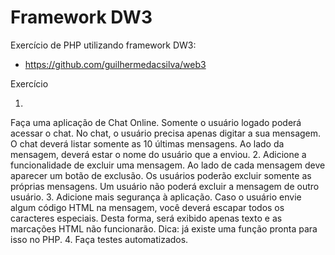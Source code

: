 # Framework DW3

Exercício de PHP utilizando framework DW3:

- https://github.com/guilhermedacsilva/web3

Exercício

1.
Faça uma aplicação de Chat Online. Somente o usuário logado poderá acessar o chat. No chat, o usuário precisa apenas digitar a sua mensagem. O chat deverá listar somente as 10 últimas mensagens. Ao lado da mensagem, deverá estar o nome do usuário que a enviou.
2.
Adicione a funcionalidade de excluir uma mensagem. Ao lado de cada mensagem deve aparecer um botão de exclusão. Os usuários poderão excluir somente as próprias mensagens. Um usuário não poderá excluir a mensagem de outro usuário.
3.
Adicione mais segurança à aplicação. Caso o usuário envie algum código HTML na mensagem, você deverá escapar todos os caracteres especiais. Desta forma, será exibido apenas texto e as marcações HTML não funcionarão. Dica: já existe uma função pronta para isso no PHP.
4.
Faça testes automatizados.
